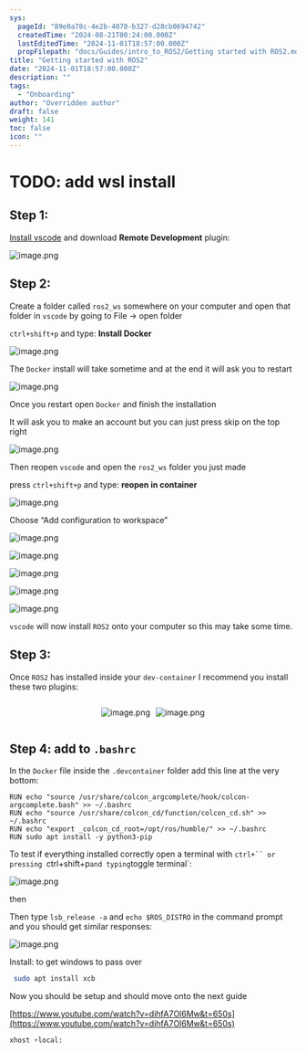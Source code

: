 ```yaml
---
sys:
  pageId: "89e0a78c-4e2b-4070-b327-d28cb0694742"
  createdTime: "2024-08-21T00:24:00.000Z"
  lastEditedTime: "2024-11-01T18:57:00.000Z"
  propFilepath: "docs/Guides/intro_to_ROS2/Getting started with ROS2.md"
title: "Getting started with ROS2"
date: "2024-11-01T18:57:00.000Z"
description: ""
tags:
  - "Onboarding"
author: "Overridden author"
draft: false
weight: 141
toc: false
icon: ""
---
```


# TODO: add wsl install

## Step 1:

[Install vscode](https://code.visualstudio.com/download) and download **Remote Development** plugin:

![image.png](https://prod-files-secure.s3.us-west-2.amazonaws.com/d518164a-d88e-44d1-a4ee-3adb3bd8bce0/efb52993-1881-4a40-b95e-6f020334f022/image.png?X-Amz-Algorithm=AWS4-HMAC-SHA256&X-Amz-Content-Sha256=UNSIGNED-PAYLOAD&X-Amz-Credential=ASIAZI2LB46654JMUCQU%2F20250217%2Fus-west-2%2Fs3%2Faws4_request&X-Amz-Date=20250217T050852Z&X-Amz-Expires=3600&X-Amz-Security-Token=IQoJb3JpZ2luX2VjEEMaCXVzLXdlc3QtMiJHMEUCIQCiUy7uoZjCG2GLAm0EK6Rth5f4omyz8fMavCDGZBd2XwIgRWGBwN8eMHxU5rRbPUDApeVUIsQI8TOiWjgshhRmHrQq%2FwMIbBAAGgw2Mzc0MjMxODM4MDUiDIR%2FrLr8qjiJvU6RUCrcA7I4toh0MtpNP3GsUFMhOe8lvGbscS3KI9IQ7B%2FScIzqo4zNPJ8%2FgotF8rvkL50kAJYX2i3bBDykFMv0%2Bq6efF5KN6yuESXNGdouoDFdOHuWVsRbKB0T3HuIhXLEZ6CGsXnXg8XLOoslZag2ya8R5qszcKiDvGoD2whpyPQTmSDquG0sXyUGQ2uMacZ65TJsA6%2B%2BlYoqEwpU1h8ozZKpDh3VT3xsNBRwBjGNbG9PYliCMLXNGLR1P5VIxp2kz7ABe6nd0JKWDFvoIVDb6SA6WGJBcvarfCYNNxKooXIGlFnGvXmFDy%2BHg3P%2BJTyBO63bWflDaAc5QhCZrGtkZvXKh5aFkwhET%2F%2FwBBmD%2BG%2BQvh4vhol8Q5hFlsAK8VQl2v0oLOHCNl1%2BMeHYa2XZuV89WmCI1sJtuU%2B48tl4hggkwW%2FDuvP1z1XMUQ4Gz8AWDv92qoUBj1FMla6G1AIzgi7uQGvYxtVrlBl46gQg4cMR5u3IIjM3gFdWGtjRQsdRE4o%2F0IYTCQbwu909e45a3cItCIekziQALDXHhj1eWLUuhNruiYxyrKcGgyy6GfYUsWPbz61DLQroJXe3lEWWI%2Fb8HMCGz9V97d41Z2hwnkaSRWB77p4UzkhGukBwFXVZMJ3Kyr0GOqUB%2F6spW4oUTov0cq3Ml6ZY0H5671ignM9AXpTjIlUET7v80uCLOSDCUcQbWB05gp6bGuvvr8%2BCSkAHkJwG4sYvUWZukN2ZPHIRvAxiKsx6BtMifKZjnLMeaeZMhpFHqJPPT0YpQMeCpd6vlqVmxgFCewAnnNYzLLHbqKl7YxWfGnearpLqkE2N7ZO1LiaIpSEAB7jxuCTCIURwRvpzf22RGIn1IJY3&X-Amz-Signature=5ff533ef41e20da814621b018e1a27dfe345a7c0ec40699041aad49da8806ce4&X-Amz-SignedHeaders=host&x-id=GetObject)

## Step 2:

Create a folder called `ros2_ws` somewhere on your computer and open that folder in `vscode` by going to File → open folder 

`ctrl+shift+p` and type: **Install Docker**

![image.png](https://prod-files-secure.s3.us-west-2.amazonaws.com/d518164a-d88e-44d1-a4ee-3adb3bd8bce0/2269dc0e-1cd5-47ff-bceb-c04ad9b2eab0/image.png?X-Amz-Algorithm=AWS4-HMAC-SHA256&X-Amz-Content-Sha256=UNSIGNED-PAYLOAD&X-Amz-Credential=ASIAZI2LB46654JMUCQU%2F20250217%2Fus-west-2%2Fs3%2Faws4_request&X-Amz-Date=20250217T050852Z&X-Amz-Expires=3600&X-Amz-Security-Token=IQoJb3JpZ2luX2VjEEMaCXVzLXdlc3QtMiJHMEUCIQCiUy7uoZjCG2GLAm0EK6Rth5f4omyz8fMavCDGZBd2XwIgRWGBwN8eMHxU5rRbPUDApeVUIsQI8TOiWjgshhRmHrQq%2FwMIbBAAGgw2Mzc0MjMxODM4MDUiDIR%2FrLr8qjiJvU6RUCrcA7I4toh0MtpNP3GsUFMhOe8lvGbscS3KI9IQ7B%2FScIzqo4zNPJ8%2FgotF8rvkL50kAJYX2i3bBDykFMv0%2Bq6efF5KN6yuESXNGdouoDFdOHuWVsRbKB0T3HuIhXLEZ6CGsXnXg8XLOoslZag2ya8R5qszcKiDvGoD2whpyPQTmSDquG0sXyUGQ2uMacZ65TJsA6%2B%2BlYoqEwpU1h8ozZKpDh3VT3xsNBRwBjGNbG9PYliCMLXNGLR1P5VIxp2kz7ABe6nd0JKWDFvoIVDb6SA6WGJBcvarfCYNNxKooXIGlFnGvXmFDy%2BHg3P%2BJTyBO63bWflDaAc5QhCZrGtkZvXKh5aFkwhET%2F%2FwBBmD%2BG%2BQvh4vhol8Q5hFlsAK8VQl2v0oLOHCNl1%2BMeHYa2XZuV89WmCI1sJtuU%2B48tl4hggkwW%2FDuvP1z1XMUQ4Gz8AWDv92qoUBj1FMla6G1AIzgi7uQGvYxtVrlBl46gQg4cMR5u3IIjM3gFdWGtjRQsdRE4o%2F0IYTCQbwu909e45a3cItCIekziQALDXHhj1eWLUuhNruiYxyrKcGgyy6GfYUsWPbz61DLQroJXe3lEWWI%2Fb8HMCGz9V97d41Z2hwnkaSRWB77p4UzkhGukBwFXVZMJ3Kyr0GOqUB%2F6spW4oUTov0cq3Ml6ZY0H5671ignM9AXpTjIlUET7v80uCLOSDCUcQbWB05gp6bGuvvr8%2BCSkAHkJwG4sYvUWZukN2ZPHIRvAxiKsx6BtMifKZjnLMeaeZMhpFHqJPPT0YpQMeCpd6vlqVmxgFCewAnnNYzLLHbqKl7YxWfGnearpLqkE2N7ZO1LiaIpSEAB7jxuCTCIURwRvpzf22RGIn1IJY3&X-Amz-Signature=9399d4c3b99a860621ffd7bb9c37854afe58fc5119ea70aa957d96ed85aa90c3&X-Amz-SignedHeaders=host&x-id=GetObject)

The `Docker` install will take sometime and at the end it will ask you to restart

![image.png](https://prod-files-secure.s3.us-west-2.amazonaws.com/d518164a-d88e-44d1-a4ee-3adb3bd8bce0/ed233f78-be33-4b1f-b89c-9c346c0e961e/image.png?X-Amz-Algorithm=AWS4-HMAC-SHA256&X-Amz-Content-Sha256=UNSIGNED-PAYLOAD&X-Amz-Credential=ASIAZI2LB46654JMUCQU%2F20250217%2Fus-west-2%2Fs3%2Faws4_request&X-Amz-Date=20250217T050852Z&X-Amz-Expires=3600&X-Amz-Security-Token=IQoJb3JpZ2luX2VjEEMaCXVzLXdlc3QtMiJHMEUCIQCiUy7uoZjCG2GLAm0EK6Rth5f4omyz8fMavCDGZBd2XwIgRWGBwN8eMHxU5rRbPUDApeVUIsQI8TOiWjgshhRmHrQq%2FwMIbBAAGgw2Mzc0MjMxODM4MDUiDIR%2FrLr8qjiJvU6RUCrcA7I4toh0MtpNP3GsUFMhOe8lvGbscS3KI9IQ7B%2FScIzqo4zNPJ8%2FgotF8rvkL50kAJYX2i3bBDykFMv0%2Bq6efF5KN6yuESXNGdouoDFdOHuWVsRbKB0T3HuIhXLEZ6CGsXnXg8XLOoslZag2ya8R5qszcKiDvGoD2whpyPQTmSDquG0sXyUGQ2uMacZ65TJsA6%2B%2BlYoqEwpU1h8ozZKpDh3VT3xsNBRwBjGNbG9PYliCMLXNGLR1P5VIxp2kz7ABe6nd0JKWDFvoIVDb6SA6WGJBcvarfCYNNxKooXIGlFnGvXmFDy%2BHg3P%2BJTyBO63bWflDaAc5QhCZrGtkZvXKh5aFkwhET%2F%2FwBBmD%2BG%2BQvh4vhol8Q5hFlsAK8VQl2v0oLOHCNl1%2BMeHYa2XZuV89WmCI1sJtuU%2B48tl4hggkwW%2FDuvP1z1XMUQ4Gz8AWDv92qoUBj1FMla6G1AIzgi7uQGvYxtVrlBl46gQg4cMR5u3IIjM3gFdWGtjRQsdRE4o%2F0IYTCQbwu909e45a3cItCIekziQALDXHhj1eWLUuhNruiYxyrKcGgyy6GfYUsWPbz61DLQroJXe3lEWWI%2Fb8HMCGz9V97d41Z2hwnkaSRWB77p4UzkhGukBwFXVZMJ3Kyr0GOqUB%2F6spW4oUTov0cq3Ml6ZY0H5671ignM9AXpTjIlUET7v80uCLOSDCUcQbWB05gp6bGuvvr8%2BCSkAHkJwG4sYvUWZukN2ZPHIRvAxiKsx6BtMifKZjnLMeaeZMhpFHqJPPT0YpQMeCpd6vlqVmxgFCewAnnNYzLLHbqKl7YxWfGnearpLqkE2N7ZO1LiaIpSEAB7jxuCTCIURwRvpzf22RGIn1IJY3&X-Amz-Signature=ea25a9a9a003230cd6f49eb9fb2d9ca6829422474463a1fdd8bc888a2e9309ce&X-Amz-SignedHeaders=host&x-id=GetObject)

Once you restart open `Docker` and finish the installation

It will ask you to make an account but you can just press skip on the top right

![image.png](https://prod-files-secure.s3.us-west-2.amazonaws.com/d518164a-d88e-44d1-a4ee-3adb3bd8bce0/21010ad9-1659-4fd9-9f59-9932a09b2a3d/image.png?X-Amz-Algorithm=AWS4-HMAC-SHA256&X-Amz-Content-Sha256=UNSIGNED-PAYLOAD&X-Amz-Credential=ASIAZI2LB46654JMUCQU%2F20250217%2Fus-west-2%2Fs3%2Faws4_request&X-Amz-Date=20250217T050852Z&X-Amz-Expires=3600&X-Amz-Security-Token=IQoJb3JpZ2luX2VjEEMaCXVzLXdlc3QtMiJHMEUCIQCiUy7uoZjCG2GLAm0EK6Rth5f4omyz8fMavCDGZBd2XwIgRWGBwN8eMHxU5rRbPUDApeVUIsQI8TOiWjgshhRmHrQq%2FwMIbBAAGgw2Mzc0MjMxODM4MDUiDIR%2FrLr8qjiJvU6RUCrcA7I4toh0MtpNP3GsUFMhOe8lvGbscS3KI9IQ7B%2FScIzqo4zNPJ8%2FgotF8rvkL50kAJYX2i3bBDykFMv0%2Bq6efF5KN6yuESXNGdouoDFdOHuWVsRbKB0T3HuIhXLEZ6CGsXnXg8XLOoslZag2ya8R5qszcKiDvGoD2whpyPQTmSDquG0sXyUGQ2uMacZ65TJsA6%2B%2BlYoqEwpU1h8ozZKpDh3VT3xsNBRwBjGNbG9PYliCMLXNGLR1P5VIxp2kz7ABe6nd0JKWDFvoIVDb6SA6WGJBcvarfCYNNxKooXIGlFnGvXmFDy%2BHg3P%2BJTyBO63bWflDaAc5QhCZrGtkZvXKh5aFkwhET%2F%2FwBBmD%2BG%2BQvh4vhol8Q5hFlsAK8VQl2v0oLOHCNl1%2BMeHYa2XZuV89WmCI1sJtuU%2B48tl4hggkwW%2FDuvP1z1XMUQ4Gz8AWDv92qoUBj1FMla6G1AIzgi7uQGvYxtVrlBl46gQg4cMR5u3IIjM3gFdWGtjRQsdRE4o%2F0IYTCQbwu909e45a3cItCIekziQALDXHhj1eWLUuhNruiYxyrKcGgyy6GfYUsWPbz61DLQroJXe3lEWWI%2Fb8HMCGz9V97d41Z2hwnkaSRWB77p4UzkhGukBwFXVZMJ3Kyr0GOqUB%2F6spW4oUTov0cq3Ml6ZY0H5671ignM9AXpTjIlUET7v80uCLOSDCUcQbWB05gp6bGuvvr8%2BCSkAHkJwG4sYvUWZukN2ZPHIRvAxiKsx6BtMifKZjnLMeaeZMhpFHqJPPT0YpQMeCpd6vlqVmxgFCewAnnNYzLLHbqKl7YxWfGnearpLqkE2N7ZO1LiaIpSEAB7jxuCTCIURwRvpzf22RGIn1IJY3&X-Amz-Signature=299b6a3c8077c7e78db256eee3523762d6adf7cc8ed16a27428265986bb67265&X-Amz-SignedHeaders=host&x-id=GetObject)

Then reopen `vscode` and open the `ros2_ws` folder you just made

press `ctrl+shift+p` and type: **reopen in container**

![image.png](https://prod-files-secure.s3.us-west-2.amazonaws.com/d518164a-d88e-44d1-a4ee-3adb3bd8bce0/4e93b8c2-41ad-488c-8095-c74205196118/image.png?X-Amz-Algorithm=AWS4-HMAC-SHA256&X-Amz-Content-Sha256=UNSIGNED-PAYLOAD&X-Amz-Credential=ASIAZI2LB46654JMUCQU%2F20250217%2Fus-west-2%2Fs3%2Faws4_request&X-Amz-Date=20250217T050852Z&X-Amz-Expires=3600&X-Amz-Security-Token=IQoJb3JpZ2luX2VjEEMaCXVzLXdlc3QtMiJHMEUCIQCiUy7uoZjCG2GLAm0EK6Rth5f4omyz8fMavCDGZBd2XwIgRWGBwN8eMHxU5rRbPUDApeVUIsQI8TOiWjgshhRmHrQq%2FwMIbBAAGgw2Mzc0MjMxODM4MDUiDIR%2FrLr8qjiJvU6RUCrcA7I4toh0MtpNP3GsUFMhOe8lvGbscS3KI9IQ7B%2FScIzqo4zNPJ8%2FgotF8rvkL50kAJYX2i3bBDykFMv0%2Bq6efF5KN6yuESXNGdouoDFdOHuWVsRbKB0T3HuIhXLEZ6CGsXnXg8XLOoslZag2ya8R5qszcKiDvGoD2whpyPQTmSDquG0sXyUGQ2uMacZ65TJsA6%2B%2BlYoqEwpU1h8ozZKpDh3VT3xsNBRwBjGNbG9PYliCMLXNGLR1P5VIxp2kz7ABe6nd0JKWDFvoIVDb6SA6WGJBcvarfCYNNxKooXIGlFnGvXmFDy%2BHg3P%2BJTyBO63bWflDaAc5QhCZrGtkZvXKh5aFkwhET%2F%2FwBBmD%2BG%2BQvh4vhol8Q5hFlsAK8VQl2v0oLOHCNl1%2BMeHYa2XZuV89WmCI1sJtuU%2B48tl4hggkwW%2FDuvP1z1XMUQ4Gz8AWDv92qoUBj1FMla6G1AIzgi7uQGvYxtVrlBl46gQg4cMR5u3IIjM3gFdWGtjRQsdRE4o%2F0IYTCQbwu909e45a3cItCIekziQALDXHhj1eWLUuhNruiYxyrKcGgyy6GfYUsWPbz61DLQroJXe3lEWWI%2Fb8HMCGz9V97d41Z2hwnkaSRWB77p4UzkhGukBwFXVZMJ3Kyr0GOqUB%2F6spW4oUTov0cq3Ml6ZY0H5671ignM9AXpTjIlUET7v80uCLOSDCUcQbWB05gp6bGuvvr8%2BCSkAHkJwG4sYvUWZukN2ZPHIRvAxiKsx6BtMifKZjnLMeaeZMhpFHqJPPT0YpQMeCpd6vlqVmxgFCewAnnNYzLLHbqKl7YxWfGnearpLqkE2N7ZO1LiaIpSEAB7jxuCTCIURwRvpzf22RGIn1IJY3&X-Amz-Signature=f3848e8565b01bc62c6da869ee9fdde618ba3494d0193116ffb876ea01c641b1&X-Amz-SignedHeaders=host&x-id=GetObject)

Choose “Add configuration to workspace”

![image.png](https://prod-files-secure.s3.us-west-2.amazonaws.com/d518164a-d88e-44d1-a4ee-3adb3bd8bce0/9560b282-5060-4989-ba37-97e7b2c22476/image.png?X-Amz-Algorithm=AWS4-HMAC-SHA256&X-Amz-Content-Sha256=UNSIGNED-PAYLOAD&X-Amz-Credential=ASIAZI2LB46654JMUCQU%2F20250217%2Fus-west-2%2Fs3%2Faws4_request&X-Amz-Date=20250217T050852Z&X-Amz-Expires=3600&X-Amz-Security-Token=IQoJb3JpZ2luX2VjEEMaCXVzLXdlc3QtMiJHMEUCIQCiUy7uoZjCG2GLAm0EK6Rth5f4omyz8fMavCDGZBd2XwIgRWGBwN8eMHxU5rRbPUDApeVUIsQI8TOiWjgshhRmHrQq%2FwMIbBAAGgw2Mzc0MjMxODM4MDUiDIR%2FrLr8qjiJvU6RUCrcA7I4toh0MtpNP3GsUFMhOe8lvGbscS3KI9IQ7B%2FScIzqo4zNPJ8%2FgotF8rvkL50kAJYX2i3bBDykFMv0%2Bq6efF5KN6yuESXNGdouoDFdOHuWVsRbKB0T3HuIhXLEZ6CGsXnXg8XLOoslZag2ya8R5qszcKiDvGoD2whpyPQTmSDquG0sXyUGQ2uMacZ65TJsA6%2B%2BlYoqEwpU1h8ozZKpDh3VT3xsNBRwBjGNbG9PYliCMLXNGLR1P5VIxp2kz7ABe6nd0JKWDFvoIVDb6SA6WGJBcvarfCYNNxKooXIGlFnGvXmFDy%2BHg3P%2BJTyBO63bWflDaAc5QhCZrGtkZvXKh5aFkwhET%2F%2FwBBmD%2BG%2BQvh4vhol8Q5hFlsAK8VQl2v0oLOHCNl1%2BMeHYa2XZuV89WmCI1sJtuU%2B48tl4hggkwW%2FDuvP1z1XMUQ4Gz8AWDv92qoUBj1FMla6G1AIzgi7uQGvYxtVrlBl46gQg4cMR5u3IIjM3gFdWGtjRQsdRE4o%2F0IYTCQbwu909e45a3cItCIekziQALDXHhj1eWLUuhNruiYxyrKcGgyy6GfYUsWPbz61DLQroJXe3lEWWI%2Fb8HMCGz9V97d41Z2hwnkaSRWB77p4UzkhGukBwFXVZMJ3Kyr0GOqUB%2F6spW4oUTov0cq3Ml6ZY0H5671ignM9AXpTjIlUET7v80uCLOSDCUcQbWB05gp6bGuvvr8%2BCSkAHkJwG4sYvUWZukN2ZPHIRvAxiKsx6BtMifKZjnLMeaeZMhpFHqJPPT0YpQMeCpd6vlqVmxgFCewAnnNYzLLHbqKl7YxWfGnearpLqkE2N7ZO1LiaIpSEAB7jxuCTCIURwRvpzf22RGIn1IJY3&X-Amz-Signature=54e1a345241d41f04a46f07706e23015d21ed7ebfb05baff8b3addd94b303fb7&X-Amz-SignedHeaders=host&x-id=GetObject)

![image.png](https://prod-files-secure.s3.us-west-2.amazonaws.com/d518164a-d88e-44d1-a4ee-3adb3bd8bce0/2ee63f81-886b-48e8-a553-dc6e5eac99e4/image.png?X-Amz-Algorithm=AWS4-HMAC-SHA256&X-Amz-Content-Sha256=UNSIGNED-PAYLOAD&X-Amz-Credential=ASIAZI2LB46654JMUCQU%2F20250217%2Fus-west-2%2Fs3%2Faws4_request&X-Amz-Date=20250217T050852Z&X-Amz-Expires=3600&X-Amz-Security-Token=IQoJb3JpZ2luX2VjEEMaCXVzLXdlc3QtMiJHMEUCIQCiUy7uoZjCG2GLAm0EK6Rth5f4omyz8fMavCDGZBd2XwIgRWGBwN8eMHxU5rRbPUDApeVUIsQI8TOiWjgshhRmHrQq%2FwMIbBAAGgw2Mzc0MjMxODM4MDUiDIR%2FrLr8qjiJvU6RUCrcA7I4toh0MtpNP3GsUFMhOe8lvGbscS3KI9IQ7B%2FScIzqo4zNPJ8%2FgotF8rvkL50kAJYX2i3bBDykFMv0%2Bq6efF5KN6yuESXNGdouoDFdOHuWVsRbKB0T3HuIhXLEZ6CGsXnXg8XLOoslZag2ya8R5qszcKiDvGoD2whpyPQTmSDquG0sXyUGQ2uMacZ65TJsA6%2B%2BlYoqEwpU1h8ozZKpDh3VT3xsNBRwBjGNbG9PYliCMLXNGLR1P5VIxp2kz7ABe6nd0JKWDFvoIVDb6SA6WGJBcvarfCYNNxKooXIGlFnGvXmFDy%2BHg3P%2BJTyBO63bWflDaAc5QhCZrGtkZvXKh5aFkwhET%2F%2FwBBmD%2BG%2BQvh4vhol8Q5hFlsAK8VQl2v0oLOHCNl1%2BMeHYa2XZuV89WmCI1sJtuU%2B48tl4hggkwW%2FDuvP1z1XMUQ4Gz8AWDv92qoUBj1FMla6G1AIzgi7uQGvYxtVrlBl46gQg4cMR5u3IIjM3gFdWGtjRQsdRE4o%2F0IYTCQbwu909e45a3cItCIekziQALDXHhj1eWLUuhNruiYxyrKcGgyy6GfYUsWPbz61DLQroJXe3lEWWI%2Fb8HMCGz9V97d41Z2hwnkaSRWB77p4UzkhGukBwFXVZMJ3Kyr0GOqUB%2F6spW4oUTov0cq3Ml6ZY0H5671ignM9AXpTjIlUET7v80uCLOSDCUcQbWB05gp6bGuvvr8%2BCSkAHkJwG4sYvUWZukN2ZPHIRvAxiKsx6BtMifKZjnLMeaeZMhpFHqJPPT0YpQMeCpd6vlqVmxgFCewAnnNYzLLHbqKl7YxWfGnearpLqkE2N7ZO1LiaIpSEAB7jxuCTCIURwRvpzf22RGIn1IJY3&X-Amz-Signature=f4cb63fb1e37b7398105d1b3d620ce90a8c8e4817263296a399416d53358d888&X-Amz-SignedHeaders=host&x-id=GetObject)

![image.png](https://prod-files-secure.s3.us-west-2.amazonaws.com/d518164a-d88e-44d1-a4ee-3adb3bd8bce0/ae1580b2-b048-407e-aed9-b584224a7a04/image.png?X-Amz-Algorithm=AWS4-HMAC-SHA256&X-Amz-Content-Sha256=UNSIGNED-PAYLOAD&X-Amz-Credential=ASIAZI2LB46654JMUCQU%2F20250217%2Fus-west-2%2Fs3%2Faws4_request&X-Amz-Date=20250217T050852Z&X-Amz-Expires=3600&X-Amz-Security-Token=IQoJb3JpZ2luX2VjEEMaCXVzLXdlc3QtMiJHMEUCIQCiUy7uoZjCG2GLAm0EK6Rth5f4omyz8fMavCDGZBd2XwIgRWGBwN8eMHxU5rRbPUDApeVUIsQI8TOiWjgshhRmHrQq%2FwMIbBAAGgw2Mzc0MjMxODM4MDUiDIR%2FrLr8qjiJvU6RUCrcA7I4toh0MtpNP3GsUFMhOe8lvGbscS3KI9IQ7B%2FScIzqo4zNPJ8%2FgotF8rvkL50kAJYX2i3bBDykFMv0%2Bq6efF5KN6yuESXNGdouoDFdOHuWVsRbKB0T3HuIhXLEZ6CGsXnXg8XLOoslZag2ya8R5qszcKiDvGoD2whpyPQTmSDquG0sXyUGQ2uMacZ65TJsA6%2B%2BlYoqEwpU1h8ozZKpDh3VT3xsNBRwBjGNbG9PYliCMLXNGLR1P5VIxp2kz7ABe6nd0JKWDFvoIVDb6SA6WGJBcvarfCYNNxKooXIGlFnGvXmFDy%2BHg3P%2BJTyBO63bWflDaAc5QhCZrGtkZvXKh5aFkwhET%2F%2FwBBmD%2BG%2BQvh4vhol8Q5hFlsAK8VQl2v0oLOHCNl1%2BMeHYa2XZuV89WmCI1sJtuU%2B48tl4hggkwW%2FDuvP1z1XMUQ4Gz8AWDv92qoUBj1FMla6G1AIzgi7uQGvYxtVrlBl46gQg4cMR5u3IIjM3gFdWGtjRQsdRE4o%2F0IYTCQbwu909e45a3cItCIekziQALDXHhj1eWLUuhNruiYxyrKcGgyy6GfYUsWPbz61DLQroJXe3lEWWI%2Fb8HMCGz9V97d41Z2hwnkaSRWB77p4UzkhGukBwFXVZMJ3Kyr0GOqUB%2F6spW4oUTov0cq3Ml6ZY0H5671ignM9AXpTjIlUET7v80uCLOSDCUcQbWB05gp6bGuvvr8%2BCSkAHkJwG4sYvUWZukN2ZPHIRvAxiKsx6BtMifKZjnLMeaeZMhpFHqJPPT0YpQMeCpd6vlqVmxgFCewAnnNYzLLHbqKl7YxWfGnearpLqkE2N7ZO1LiaIpSEAB7jxuCTCIURwRvpzf22RGIn1IJY3&X-Amz-Signature=1cf020e21b7387810140d27aebbcecda0f7e2c98e9ff07478e231425e6796704&X-Amz-SignedHeaders=host&x-id=GetObject)

![image.png](https://prod-files-secure.s3.us-west-2.amazonaws.com/d518164a-d88e-44d1-a4ee-3adb3bd8bce0/53255b28-f75e-430f-b9e3-c0ac8577e42b/image.png?X-Amz-Algorithm=AWS4-HMAC-SHA256&X-Amz-Content-Sha256=UNSIGNED-PAYLOAD&X-Amz-Credential=ASIAZI2LB46654JMUCQU%2F20250217%2Fus-west-2%2Fs3%2Faws4_request&X-Amz-Date=20250217T050852Z&X-Amz-Expires=3600&X-Amz-Security-Token=IQoJb3JpZ2luX2VjEEMaCXVzLXdlc3QtMiJHMEUCIQCiUy7uoZjCG2GLAm0EK6Rth5f4omyz8fMavCDGZBd2XwIgRWGBwN8eMHxU5rRbPUDApeVUIsQI8TOiWjgshhRmHrQq%2FwMIbBAAGgw2Mzc0MjMxODM4MDUiDIR%2FrLr8qjiJvU6RUCrcA7I4toh0MtpNP3GsUFMhOe8lvGbscS3KI9IQ7B%2FScIzqo4zNPJ8%2FgotF8rvkL50kAJYX2i3bBDykFMv0%2Bq6efF5KN6yuESXNGdouoDFdOHuWVsRbKB0T3HuIhXLEZ6CGsXnXg8XLOoslZag2ya8R5qszcKiDvGoD2whpyPQTmSDquG0sXyUGQ2uMacZ65TJsA6%2B%2BlYoqEwpU1h8ozZKpDh3VT3xsNBRwBjGNbG9PYliCMLXNGLR1P5VIxp2kz7ABe6nd0JKWDFvoIVDb6SA6WGJBcvarfCYNNxKooXIGlFnGvXmFDy%2BHg3P%2BJTyBO63bWflDaAc5QhCZrGtkZvXKh5aFkwhET%2F%2FwBBmD%2BG%2BQvh4vhol8Q5hFlsAK8VQl2v0oLOHCNl1%2BMeHYa2XZuV89WmCI1sJtuU%2B48tl4hggkwW%2FDuvP1z1XMUQ4Gz8AWDv92qoUBj1FMla6G1AIzgi7uQGvYxtVrlBl46gQg4cMR5u3IIjM3gFdWGtjRQsdRE4o%2F0IYTCQbwu909e45a3cItCIekziQALDXHhj1eWLUuhNruiYxyrKcGgyy6GfYUsWPbz61DLQroJXe3lEWWI%2Fb8HMCGz9V97d41Z2hwnkaSRWB77p4UzkhGukBwFXVZMJ3Kyr0GOqUB%2F6spW4oUTov0cq3Ml6ZY0H5671ignM9AXpTjIlUET7v80uCLOSDCUcQbWB05gp6bGuvvr8%2BCSkAHkJwG4sYvUWZukN2ZPHIRvAxiKsx6BtMifKZjnLMeaeZMhpFHqJPPT0YpQMeCpd6vlqVmxgFCewAnnNYzLLHbqKl7YxWfGnearpLqkE2N7ZO1LiaIpSEAB7jxuCTCIURwRvpzf22RGIn1IJY3&X-Amz-Signature=8e404a0bfbd92470277e895312672cd9c100878fb2d44b9e63587f880e25b3a1&X-Amz-SignedHeaders=host&x-id=GetObject)

![image.png](https://prod-files-secure.s3.us-west-2.amazonaws.com/d518164a-d88e-44d1-a4ee-3adb3bd8bce0/7c562767-5af9-4ffb-97d1-327bcdf4ee00/image.png?X-Amz-Algorithm=AWS4-HMAC-SHA256&X-Amz-Content-Sha256=UNSIGNED-PAYLOAD&X-Amz-Credential=ASIAZI2LB46654JMUCQU%2F20250217%2Fus-west-2%2Fs3%2Faws4_request&X-Amz-Date=20250217T050852Z&X-Amz-Expires=3600&X-Amz-Security-Token=IQoJb3JpZ2luX2VjEEMaCXVzLXdlc3QtMiJHMEUCIQCiUy7uoZjCG2GLAm0EK6Rth5f4omyz8fMavCDGZBd2XwIgRWGBwN8eMHxU5rRbPUDApeVUIsQI8TOiWjgshhRmHrQq%2FwMIbBAAGgw2Mzc0MjMxODM4MDUiDIR%2FrLr8qjiJvU6RUCrcA7I4toh0MtpNP3GsUFMhOe8lvGbscS3KI9IQ7B%2FScIzqo4zNPJ8%2FgotF8rvkL50kAJYX2i3bBDykFMv0%2Bq6efF5KN6yuESXNGdouoDFdOHuWVsRbKB0T3HuIhXLEZ6CGsXnXg8XLOoslZag2ya8R5qszcKiDvGoD2whpyPQTmSDquG0sXyUGQ2uMacZ65TJsA6%2B%2BlYoqEwpU1h8ozZKpDh3VT3xsNBRwBjGNbG9PYliCMLXNGLR1P5VIxp2kz7ABe6nd0JKWDFvoIVDb6SA6WGJBcvarfCYNNxKooXIGlFnGvXmFDy%2BHg3P%2BJTyBO63bWflDaAc5QhCZrGtkZvXKh5aFkwhET%2F%2FwBBmD%2BG%2BQvh4vhol8Q5hFlsAK8VQl2v0oLOHCNl1%2BMeHYa2XZuV89WmCI1sJtuU%2B48tl4hggkwW%2FDuvP1z1XMUQ4Gz8AWDv92qoUBj1FMla6G1AIzgi7uQGvYxtVrlBl46gQg4cMR5u3IIjM3gFdWGtjRQsdRE4o%2F0IYTCQbwu909e45a3cItCIekziQALDXHhj1eWLUuhNruiYxyrKcGgyy6GfYUsWPbz61DLQroJXe3lEWWI%2Fb8HMCGz9V97d41Z2hwnkaSRWB77p4UzkhGukBwFXVZMJ3Kyr0GOqUB%2F6spW4oUTov0cq3Ml6ZY0H5671ignM9AXpTjIlUET7v80uCLOSDCUcQbWB05gp6bGuvvr8%2BCSkAHkJwG4sYvUWZukN2ZPHIRvAxiKsx6BtMifKZjnLMeaeZMhpFHqJPPT0YpQMeCpd6vlqVmxgFCewAnnNYzLLHbqKl7YxWfGnearpLqkE2N7ZO1LiaIpSEAB7jxuCTCIURwRvpzf22RGIn1IJY3&X-Amz-Signature=f72d63adcc693f339671adb31b5fc3d55e80acf8fd2f54883b3395e9892e777e&X-Amz-SignedHeaders=host&x-id=GetObject)

`vscode` will now install `ROS2` onto your computer so this may take some time.

## Step 3:

Once `ROS2` has installed inside your `dev-container` I recommend you install these two plugins:

<div style="display: flex;flex-direction: row; column-gap:10px; max-width: 630px;justify-content: center;">
<div>

![image.png](https://prod-files-secure.s3.us-west-2.amazonaws.com/d518164a-d88e-44d1-a4ee-3adb3bd8bce0/3fc3d550-5a54-4ba1-ba6b-faa01cdb7369/image.png?X-Amz-Algorithm=AWS4-HMAC-SHA256&X-Amz-Content-Sha256=UNSIGNED-PAYLOAD&X-Amz-Credential=ASIAZI2LB4667NHAY2JR%2F20250217%2Fus-west-2%2Fs3%2Faws4_request&X-Amz-Date=20250217T050854Z&X-Amz-Expires=3600&X-Amz-Security-Token=IQoJb3JpZ2luX2VjEEMaCXVzLXdlc3QtMiJIMEYCIQCPAqy5XYmZuVrYPxr569G4UXrjAGkZscz16%2B3zXovlwwIhAK95fo%2Bi0LNRkVGwcd7bzLiotjrQUR2yPWm4f5kddjU9Kv8DCGwQABoMNjM3NDIzMTgzODA1Igz82AblMpo%2FwfC4gGcq3APE%2BtA4QcZpT1AamBn7VDiJULVKrvc%2FqiAD7IHL5PgXFq5i0B9oihZt2tuyXYZ9XCbklspLkY6%2BkD8%2BR7mixVqDbngl2kkBZXeGglazp59MfSe7SHtWIIR%2BMmw%2F%2Bnw7ipGF%2BfpHrIvFCwapjKE0dRdK9MRB1ZpzrSP%2F5c8oOzzMm8iujGVF6lFBcC3loZuT0bIZuUXVZMP7wheflys3mHXqy0VVApFudvxAYVqC%2FOOoMTyU8sWcJLSUxuj8Kf8Id5WorD3oPwz2vxXweTd6%2BL0F0yjhzWqSSz%2FqmOb3u5OY6XcyPniuuz4QEs0zB%2B%2BN%2BO5ZxSewCgUN5smQWfG3O5DcLBrbppkhUMHHLEn6YqXirkQw4VEbGtwYAVo3NN%2BTJjIM8v0oXzGDao7B3vBAxxZnzDG6CmXgrI10RfM6fo2nZwhOl5TwiDbKajmhHuAd5QDfWy2VV8scdxwbNIX2WN%2BMejEuzA4IOFWPSRpi1G3%2BTHz%2BeaXELm8c%2B9K3YtV8HvAMbi7nXsgMDFYYTlaLReNgBjQ%2B%2BRlHWaOqKSj3v22SpDEBtN0BX8jEoBmFBm%2FDaTGw24bjLHkb3T%2F9ywaoE1cgFKWBLrkvu1y5%2B%2B7QAl9ySl1gjp9PkV5CepPlCjCZysq9BjqkAXnD64uJTcbTw2Ix1eZn1jELSkS2cS9WmTJN1LU%2FkrK%2BrvFKL%2FDmyDP3zhBWbX6QXQPlJSMVLywKaY8%2Bxyn%2BEPOg5PffMv7dHooRG3gDj7trePL5WtXn7krl7b6e8W3cYckHr3OVSaWOXNzE%2F5NG2Yzs2P2qMdewwQBV6x5TuQ%2BV6GcuCaOTW25n2XeUD0BOlQjJcAEpz1FY%2FFZb16o89kvRKd%2F%2F&X-Amz-Signature=77db123272c413e98f04dc350a4997f70695c8f8ccb1f6dcd33374a180b246c5&X-Amz-SignedHeaders=host&x-id=GetObject)

</div>
<div>

![image.png](https://prod-files-secure.s3.us-west-2.amazonaws.com/d518164a-d88e-44d1-a4ee-3adb3bd8bce0/d994cc66-13c2-4093-a5a3-f84cf4601a82/image.png?X-Amz-Algorithm=AWS4-HMAC-SHA256&X-Amz-Content-Sha256=UNSIGNED-PAYLOAD&X-Amz-Credential=ASIAZI2LB4667SMBSLZH%2F20250217%2Fus-west-2%2Fs3%2Faws4_request&X-Amz-Date=20250217T050855Z&X-Amz-Expires=3600&X-Amz-Security-Token=IQoJb3JpZ2luX2VjEEMaCXVzLXdlc3QtMiJHMEUCIDbbK6%2FLfppGVMXF08l1ozKzgMoZDHGzmj1wLqdyJXmXAiEAy0V9N8utT6L%2F82jeU82zEWqRLl9FL05HPi0Nmre9SPcq%2FwMIbBAAGgw2Mzc0MjMxODM4MDUiDA2tQ0CN9sLd1UmPTircA1GhJHwSr6xEf3UiszNS2Ez8H7JR5p9oKnDROYHKte0UvEZAk5Gd%2FzCGiWTweh%2FkU58KMx5ruzUF2zt33ju%2FLT1HqjxkeoD%2F0AK9Djn2C0ZAAUSyVTPGJhEp3JGsmqfbx8%2F2gKLVX7gpNjHT%2FwLTi%2BFxC1GS0nFu%2BDALBm3hxFxExuOQIYB%2FePwID%2FQzFI4qBTiOEeS%2B0n4AEqsCBYMOlXzJ0QRo2hwB5RX20zLlf55HeTYawP4nBO%2Bt0I5H6YmiPWJsOHum%2Fq6eOs3yjFCmbrYH%2Fezsrc%2FfUGaIw4kFWA5bTE6FmULPIf5ihjNO%2BZbKxGihIGBX%2FH9ysSZ8VhSk55FOsa0X1o1REYzOAAtTnlolecU%2BozSqsJ1CPeHZc0RtndW%2B3MOMe2tfYd3dXY1qWhBKlwkYKqCvgKXVnk%2B8%2BdaG8Yy%2FKZ53Nlq3sY5jTg9kpv94gmHE3jSuluVqaglReECyoEUAVhaMOlseWM8jRLvdh6OCDB%2Bd%2F%2BLm7I%2BHWsEFwqS981RoTTTVwpIkICihv9dkG5jWrKPoQggwshXzbzot1NCb0K6D1%2F8EeE%2BmtPTnL75gJ0%2FOAppu2M%2BCGnpWnm39XYB%2BEJdXjXri49uwmwZzPY19U1I1BmL%2B9HiXMO7Jyr0GOqUBANsmVlyb6PoPdlto6dR%2BnBTJf%2Bj1NcPeN0jsVxTDb8PVMihj1sQ6NCBt%2BiQAAQdqafb9lpcXwbpbtZe6l2CUS3LgiSR5QVWWHm8hLByz1Wk6KXb395r2YWmhCCprauRSaTVhm7C4qJhbaG%2BSgGiBhMH16n6hx0xcc6CfWpHz0ymbRFVHZ2271DwfKghVI5365nErxeE957wXb%2Fbaxxm5gSXKoXxa&X-Amz-Signature=90ee2482836655a1f59746962a99d69f3b13e7ee01023af2f12ffb045297ab23&X-Amz-SignedHeaders=host&x-id=GetObject)

</div>
</div>

## Step 4: add to `.bashrc`

In the `Docker` file inside the `.devcontainer` folder add this line at the very bottom: 

```docker
RUN echo "source /usr/share/colcon_argcomplete/hook/colcon-argcomplete.bash" >> ~/.bashrc
RUN echo "source /usr/share/colcon_cd/function/colcon_cd.sh" >> ~/.bashrc
RUN echo "export _colcon_cd_root=/opt/ros/humble/" >> ~/.bashrc
RUN sudo apt install -y python3-pip 
```

To test if everything installed correctly open a terminal with `ctrl+`` or pressing `ctrl+shift+p` and typing `toggle terminal`:

![image.png](https://prod-files-secure.s3.us-west-2.amazonaws.com/d518164a-d88e-44d1-a4ee-3adb3bd8bce0/6a4943d8-b04e-4c02-9a58-775f3384d1a5/image.png?X-Amz-Algorithm=AWS4-HMAC-SHA256&X-Amz-Content-Sha256=UNSIGNED-PAYLOAD&X-Amz-Credential=ASIAZI2LB46654JMUCQU%2F20250217%2Fus-west-2%2Fs3%2Faws4_request&X-Amz-Date=20250217T050852Z&X-Amz-Expires=3600&X-Amz-Security-Token=IQoJb3JpZ2luX2VjEEMaCXVzLXdlc3QtMiJHMEUCIQCiUy7uoZjCG2GLAm0EK6Rth5f4omyz8fMavCDGZBd2XwIgRWGBwN8eMHxU5rRbPUDApeVUIsQI8TOiWjgshhRmHrQq%2FwMIbBAAGgw2Mzc0MjMxODM4MDUiDIR%2FrLr8qjiJvU6RUCrcA7I4toh0MtpNP3GsUFMhOe8lvGbscS3KI9IQ7B%2FScIzqo4zNPJ8%2FgotF8rvkL50kAJYX2i3bBDykFMv0%2Bq6efF5KN6yuESXNGdouoDFdOHuWVsRbKB0T3HuIhXLEZ6CGsXnXg8XLOoslZag2ya8R5qszcKiDvGoD2whpyPQTmSDquG0sXyUGQ2uMacZ65TJsA6%2B%2BlYoqEwpU1h8ozZKpDh3VT3xsNBRwBjGNbG9PYliCMLXNGLR1P5VIxp2kz7ABe6nd0JKWDFvoIVDb6SA6WGJBcvarfCYNNxKooXIGlFnGvXmFDy%2BHg3P%2BJTyBO63bWflDaAc5QhCZrGtkZvXKh5aFkwhET%2F%2FwBBmD%2BG%2BQvh4vhol8Q5hFlsAK8VQl2v0oLOHCNl1%2BMeHYa2XZuV89WmCI1sJtuU%2B48tl4hggkwW%2FDuvP1z1XMUQ4Gz8AWDv92qoUBj1FMla6G1AIzgi7uQGvYxtVrlBl46gQg4cMR5u3IIjM3gFdWGtjRQsdRE4o%2F0IYTCQbwu909e45a3cItCIekziQALDXHhj1eWLUuhNruiYxyrKcGgyy6GfYUsWPbz61DLQroJXe3lEWWI%2Fb8HMCGz9V97d41Z2hwnkaSRWB77p4UzkhGukBwFXVZMJ3Kyr0GOqUB%2F6spW4oUTov0cq3Ml6ZY0H5671ignM9AXpTjIlUET7v80uCLOSDCUcQbWB05gp6bGuvvr8%2BCSkAHkJwG4sYvUWZukN2ZPHIRvAxiKsx6BtMifKZjnLMeaeZMhpFHqJPPT0YpQMeCpd6vlqVmxgFCewAnnNYzLLHbqKl7YxWfGnearpLqkE2N7ZO1LiaIpSEAB7jxuCTCIURwRvpzf22RGIn1IJY3&X-Amz-Signature=6b21272826e5c354ef9697798f89a3eb2b6f3fd68f0a7a81fa79d5fbad979093&X-Amz-SignedHeaders=host&x-id=GetObject)

then 

Then type `lsb_release -a` and `echo $ROS_DISTRO` in the command prompt and you should get similar responses:

![image.png](https://prod-files-secure.s3.us-west-2.amazonaws.com/d518164a-d88e-44d1-a4ee-3adb3bd8bce0/3e635dec-a805-4e85-8b9e-d000e5b71a4e/image.png?X-Amz-Algorithm=AWS4-HMAC-SHA256&X-Amz-Content-Sha256=UNSIGNED-PAYLOAD&X-Amz-Credential=ASIAZI2LB46654JMUCQU%2F20250217%2Fus-west-2%2Fs3%2Faws4_request&X-Amz-Date=20250217T050852Z&X-Amz-Expires=3600&X-Amz-Security-Token=IQoJb3JpZ2luX2VjEEMaCXVzLXdlc3QtMiJHMEUCIQCiUy7uoZjCG2GLAm0EK6Rth5f4omyz8fMavCDGZBd2XwIgRWGBwN8eMHxU5rRbPUDApeVUIsQI8TOiWjgshhRmHrQq%2FwMIbBAAGgw2Mzc0MjMxODM4MDUiDIR%2FrLr8qjiJvU6RUCrcA7I4toh0MtpNP3GsUFMhOe8lvGbscS3KI9IQ7B%2FScIzqo4zNPJ8%2FgotF8rvkL50kAJYX2i3bBDykFMv0%2Bq6efF5KN6yuESXNGdouoDFdOHuWVsRbKB0T3HuIhXLEZ6CGsXnXg8XLOoslZag2ya8R5qszcKiDvGoD2whpyPQTmSDquG0sXyUGQ2uMacZ65TJsA6%2B%2BlYoqEwpU1h8ozZKpDh3VT3xsNBRwBjGNbG9PYliCMLXNGLR1P5VIxp2kz7ABe6nd0JKWDFvoIVDb6SA6WGJBcvarfCYNNxKooXIGlFnGvXmFDy%2BHg3P%2BJTyBO63bWflDaAc5QhCZrGtkZvXKh5aFkwhET%2F%2FwBBmD%2BG%2BQvh4vhol8Q5hFlsAK8VQl2v0oLOHCNl1%2BMeHYa2XZuV89WmCI1sJtuU%2B48tl4hggkwW%2FDuvP1z1XMUQ4Gz8AWDv92qoUBj1FMla6G1AIzgi7uQGvYxtVrlBl46gQg4cMR5u3IIjM3gFdWGtjRQsdRE4o%2F0IYTCQbwu909e45a3cItCIekziQALDXHhj1eWLUuhNruiYxyrKcGgyy6GfYUsWPbz61DLQroJXe3lEWWI%2Fb8HMCGz9V97d41Z2hwnkaSRWB77p4UzkhGukBwFXVZMJ3Kyr0GOqUB%2F6spW4oUTov0cq3Ml6ZY0H5671ignM9AXpTjIlUET7v80uCLOSDCUcQbWB05gp6bGuvvr8%2BCSkAHkJwG4sYvUWZukN2ZPHIRvAxiKsx6BtMifKZjnLMeaeZMhpFHqJPPT0YpQMeCpd6vlqVmxgFCewAnnNYzLLHbqKl7YxWfGnearpLqkE2N7ZO1LiaIpSEAB7jxuCTCIURwRvpzf22RGIn1IJY3&X-Amz-Signature=80a749d643d1fdce9e1f6c9bd49296147d7bd4afd3bad1e43974a566ed3d552d&X-Amz-SignedHeaders=host&x-id=GetObject)

Install:  to get windows to pass over

```bash
 sudo apt install xcb
```

Now you should be setup and should move onto the next guide 

[https://www.youtube.com/watch?v=dihfA7Ol6Mw&t=650s](https://www.youtube.com/watch?v=dihfA7Ol6Mw&t=650s)

```python
xhost +local:
```
